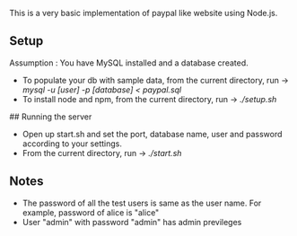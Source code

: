 This is a very basic implementation of paypal like website using Node.js.

## Setup
Assumption : You have MySQL installed and a database created.
<ul>
<li> To populate your db with sample data, from the current directory, run -> <i> mysql -u [user] -p [database] < paypal.sql </i> </li>
<li> To install node and npm, from the current directory, run -> <i> ./setup.sh </i> </li>
</ul>
## Running the server
<ul>
<li> Open up start.sh and set the port, database name, user and password according to your settings. </li>
<li> From the current directory, run ->  <i> ./start.sh </i> </li>
</ul>

## Notes
<ul>
<li>The password of all the test users is same as the user name. For example, password of alice is "alice" </li>
<li>User "admin" with password "admin" has admin previleges </li>
</ul>	
